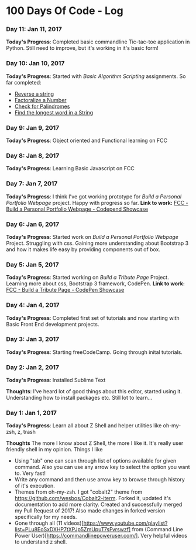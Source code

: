 # 100 Days Of Code - Log

### Day 11: Jan 11, 2017 
**Today's Progress**: Completed basic commandline Tic-tac-toe application in Python. Still need to improve, but it's working in it's basic form!

### Day 10: Jan 10, 2017 
**Today's Progress**: Started with _Basic Algorithm Scripting_ assignments. So far completed:
* [Reverse a string](https://www.freecodecamp.com/challenges/Reverse%20a%20String?solution=%0Afunction%20reverseString(str)%20%7B%0A%20%20return%20str.split(%27%27).reverse().join(%27%27)%3B%0A%7D%0A%0AreverseString(%22hello%22)%3B%0A)
* [Factoralize a Number](https://www.freecodecamp.com/challenges/Factorialize%20a%20Number?solution=%0Afunction%20factorialize(num)%20%7B%0A%20%20var%20factorial%20%3D%201%3B%0A%20%20for%20(var%20i%3D2%3B%20i%3C%3Dnum%3B%20i%2B%2B)%7B%0A%20%20%20%20factorial%20*%3D%20i%3B%0A%20%20%7D%0A%20%20return%20factorial%3B%0A%7D%0A%0Afactorialize(5)%3B%0A)
* [Check for Palindromes](https://www.freecodecamp.com/challenges/Check%20for%20Palindromes?solution=%2F**%0A*%20Steps%0A*%20remove%20all%20non-alphanumeric%20characters%20from%20string.%0A*%20Split%20string%20into%20two%20equal%20parts.%0A*%20%20%20%20if%20given%20string%20is%20odd%20length%2C%20then%20leave%20character%20at%20the%20center%20and%20split%20string.%0A*%20Reverse%20second%20part%20of%20string%0A*%20Match%20with%20first%20part%20of%20string.%0A*%20If%20not%20matches%0A*%20%20%20%20return%20%22Not%20a%20Palindrome%22%0A*%20else%0A*%20%20%20%20return%20%22Yes%20Palindrome%22%0A**%2F%0A%0Afunction%20palindrome(str)%20%7B%0A%20%20var%20normalizedString%20%3D%20str.replace(%2F%5B%5E0-9a-zA-Z%5D%2Fg%2C%20%27%27).toLowerCase()%3B%20%20%0A%20%20var%20stringLength%20%3D%20normalizedString.length%3B%0A%20%20%0A%20%20%2F%2FDivide%20String%20into%20two%20equal%20halves%0A%20%20var%20splitIndex%20%3D%20Math.floor(stringLength%20%2F%202)%3B%0A%20%20%2F%2FStart%20of%20second%20half%20of%20string%20depends%20upon%20if%20input%20string%20is%20even%20or%20odd%20length.%0A%20%20var%20secondHalfStringStartingIndex%20%3D%20splitIndex%3B%0A%20%20%0A%20%20if%20(stringLength%20%25%202%20!%3D%3D%200)%7B%0A%20%20%20%20secondHalfStringStartingIndex%20%3D%20splitIndex%20%2B%201%3B%0A%20%20%7D%0A%20%20%0A%20%20var%20firstHalfString%20%3D%20normalizedString.substr(0%2CsplitIndex)%3B%0A%20%20var%20secondHalfReverseString%20%3D%20normalizedString.substr(secondHalfStringStartingIndex).split(%27%27).reverse().join(%27%27)%3B%0A%20%20%0A%20%20if%20(secondHalfReverseString%20!%3D%3D%20firstHalfString)%7B%0A%20%20%20%20return%20false%3B%0A%20%20%7D%0A%20%20%0A%20%20%2F%2F%20Good%20luck!%0A%20%20return%20true%3B%0A%7D%0A%0A%0A%0Apalindrome(%22eye%22)%3B%0A)
* [Find the longest word in a String](https://www.freecodecamp.com/challenges/Find%20the%20Longest%20Word%20in%20a%20String?solution=%2F**%0A*%20Split%20String%20using%20space%20separator%20into%20array%0A*%20for%20each%20element%20array%2C%0A*%20%20%20%20if%20length%20is%20greater%20than%20previous%20element%2C%20then%20treat%20that%20as%20longest%20word%0A*%2F%0A%0Afunction%20findLongestWord(str)%20%7B%0A%20%20var%20strArray%20%3D%20str.split(%27%20%27)%3B%0A%20%20var%20longestWordLength%20%3D%200%3B%0A%20%20%0A%20%20strArray.forEach(function(strElement)%7B%0A%20%20%20%20%0A%20%20%20%20if%20(strElement.length%20%3E%20longestWordLength)%7B%0A%20%20%20%20%20%20longestWordLength%20%3D%20strElement.length%3B%0A%20%20%20%20%7D%0A%20%20%20%20%0A%20%20%7D)%3B%0A%20%20return%20longestWordLength%3B%0A%7D%0A%0AfindLongestWord(%22The%20quick%20brown%20fox%20jumped%20over%20the%20lazy%20dog%22)%3B%0A)

### Day 9: Jan 9, 2017 
**Today's Progress**: Object oriented and Functional learning on FCC

### Day 8: Jan 8, 2017 
**Today's Progress**: Learning Basic Javascript on FCC

### Day 7: Jan 7, 2017 
**Today's Progress**: I think I've got working prototype for *Build a Personal Portfolio Webpage* project. Happy with progress so far.
**Link to work:** [FCC - Build a Personal Portfolio Webpage - Codepend Showcase](http://codepen.io/rkadam/full/QdbBPJ/)

### Day 6: Jan 6, 2017 
**Today's Progress**: Started work on *Build a Personal Portfolio Webpage* Project. Struggling with css. Gaining more understanding about Bootstrap 3 and how it makes life easy by providing components out of box.

### Day 5: Jan 5, 2017 
**Today's Progress**: Started working on *Build a Tribute Page* Project. Learning more about css, Bootstrap 3 framework, CodePen.
**Link to work:** [FCC - Build a Tribute Page - CodePen Showcase](http://codepen.io/rkadam/full/NdWVvg)

### Day 4: Jan 4, 2017 
**Today's Progress**: Completed first set of tutorials and now starting with Basic Front End development projects.

### Day 3: Jan 3, 2017 
**Today's Progress**: Starting freeCodeCamp. Going through inital tutorials.

### Day 2: Jan 2, 2017 
**Today's Progress**: Installed Sublime Text

**Thoughts**: I've heard lot of good things about this editor, started using it. Understanding how to install packages etc. Still lot to learn...

### Day 1: Jan 1, 2017

**Today's Progress**: Learn all about Z Shell and helper utilities like oh-my-zsh, z, trash 

**Thoughts** The more I know about Z Shell, the more I like it. It's really user friendly shell in my opinion. Things I like
* Using "tab" one can scan through list of options available for given command. Also you can use any arrow key to select the option you want to. Very fast!
* Write any command and then use arrow key to browse through history of it's execution.
* Themes from oh-my-zsh. I got "cobalt2" theme from https://github.com/wesbos/Cobalt2-iterm. Forked it, updated it's documentation to add more clarity. Created and successfully merged my Pull Request of 2017! Also made changes in forked version specifically for my needs.
* Gone through all (11 videos)[https://www.youtube.com/playlist?list=PLu8EoSxDXHP7tXPJp5ZmUpuT7sFvrswzf] from (Command Line Power User)[https://commandlinepoweruser.com/]. Very helpful videos to understand z shell.
